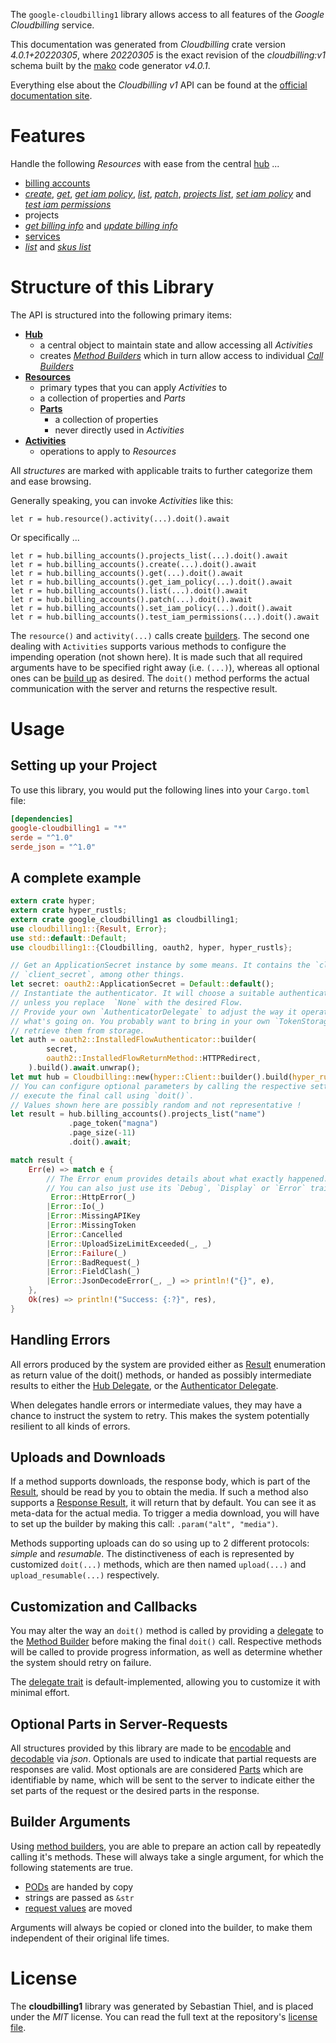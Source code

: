 <!---
DO NOT EDIT !
This file was generated automatically from 'src/generator/templates/api/README.md.mako'
DO NOT EDIT !
-->
The `google-cloudbilling1` library allows access to all features of the *Google Cloudbilling* service.

This documentation was generated from *Cloudbilling* crate version *4.0.1+20220305*, where *20220305* is the exact revision of the *cloudbilling:v1* schema built by the [mako](http://www.makotemplates.org/) code generator *v4.0.1*.

Everything else about the *Cloudbilling* *v1* API can be found at the
[official documentation site](https://cloud.google.com/billing/).
# Features

Handle the following *Resources* with ease from the central [hub](https://docs.rs/google-cloudbilling1/4.0.1+20220305/google_cloudbilling1/Cloudbilling) ... 

* [billing accounts](https://docs.rs/google-cloudbilling1/4.0.1+20220305/google_cloudbilling1/api::BillingAccount)
 * [*create*](https://docs.rs/google-cloudbilling1/4.0.1+20220305/google_cloudbilling1/api::BillingAccountCreateCall), [*get*](https://docs.rs/google-cloudbilling1/4.0.1+20220305/google_cloudbilling1/api::BillingAccountGetCall), [*get iam policy*](https://docs.rs/google-cloudbilling1/4.0.1+20220305/google_cloudbilling1/api::BillingAccountGetIamPolicyCall), [*list*](https://docs.rs/google-cloudbilling1/4.0.1+20220305/google_cloudbilling1/api::BillingAccountListCall), [*patch*](https://docs.rs/google-cloudbilling1/4.0.1+20220305/google_cloudbilling1/api::BillingAccountPatchCall), [*projects list*](https://docs.rs/google-cloudbilling1/4.0.1+20220305/google_cloudbilling1/api::BillingAccountProjectListCall), [*set iam policy*](https://docs.rs/google-cloudbilling1/4.0.1+20220305/google_cloudbilling1/api::BillingAccountSetIamPolicyCall) and [*test iam permissions*](https://docs.rs/google-cloudbilling1/4.0.1+20220305/google_cloudbilling1/api::BillingAccountTestIamPermissionCall)
* projects
 * [*get billing info*](https://docs.rs/google-cloudbilling1/4.0.1+20220305/google_cloudbilling1/api::ProjectGetBillingInfoCall) and [*update billing info*](https://docs.rs/google-cloudbilling1/4.0.1+20220305/google_cloudbilling1/api::ProjectUpdateBillingInfoCall)
* [services](https://docs.rs/google-cloudbilling1/4.0.1+20220305/google_cloudbilling1/api::Service)
 * [*list*](https://docs.rs/google-cloudbilling1/4.0.1+20220305/google_cloudbilling1/api::ServiceListCall) and [*skus list*](https://docs.rs/google-cloudbilling1/4.0.1+20220305/google_cloudbilling1/api::ServiceSkuListCall)




# Structure of this Library

The API is structured into the following primary items:

* **[Hub](https://docs.rs/google-cloudbilling1/4.0.1+20220305/google_cloudbilling1/Cloudbilling)**
    * a central object to maintain state and allow accessing all *Activities*
    * creates [*Method Builders*](https://docs.rs/google-cloudbilling1/4.0.1+20220305/google_cloudbilling1/client::MethodsBuilder) which in turn
      allow access to individual [*Call Builders*](https://docs.rs/google-cloudbilling1/4.0.1+20220305/google_cloudbilling1/client::CallBuilder)
* **[Resources](https://docs.rs/google-cloudbilling1/4.0.1+20220305/google_cloudbilling1/client::Resource)**
    * primary types that you can apply *Activities* to
    * a collection of properties and *Parts*
    * **[Parts](https://docs.rs/google-cloudbilling1/4.0.1+20220305/google_cloudbilling1/client::Part)**
        * a collection of properties
        * never directly used in *Activities*
* **[Activities](https://docs.rs/google-cloudbilling1/4.0.1+20220305/google_cloudbilling1/client::CallBuilder)**
    * operations to apply to *Resources*

All *structures* are marked with applicable traits to further categorize them and ease browsing.

Generally speaking, you can invoke *Activities* like this:

```Rust,ignore
let r = hub.resource().activity(...).doit().await
```

Or specifically ...

```ignore
let r = hub.billing_accounts().projects_list(...).doit().await
let r = hub.billing_accounts().create(...).doit().await
let r = hub.billing_accounts().get(...).doit().await
let r = hub.billing_accounts().get_iam_policy(...).doit().await
let r = hub.billing_accounts().list(...).doit().await
let r = hub.billing_accounts().patch(...).doit().await
let r = hub.billing_accounts().set_iam_policy(...).doit().await
let r = hub.billing_accounts().test_iam_permissions(...).doit().await
```

The `resource()` and `activity(...)` calls create [builders][builder-pattern]. The second one dealing with `Activities` 
supports various methods to configure the impending operation (not shown here). It is made such that all required arguments have to be 
specified right away (i.e. `(...)`), whereas all optional ones can be [build up][builder-pattern] as desired.
The `doit()` method performs the actual communication with the server and returns the respective result.

# Usage

## Setting up your Project

To use this library, you would put the following lines into your `Cargo.toml` file:

```toml
[dependencies]
google-cloudbilling1 = "*"
serde = "^1.0"
serde_json = "^1.0"
```

## A complete example

```Rust
extern crate hyper;
extern crate hyper_rustls;
extern crate google_cloudbilling1 as cloudbilling1;
use cloudbilling1::{Result, Error};
use std::default::Default;
use cloudbilling1::{Cloudbilling, oauth2, hyper, hyper_rustls};

// Get an ApplicationSecret instance by some means. It contains the `client_id` and 
// `client_secret`, among other things.
let secret: oauth2::ApplicationSecret = Default::default();
// Instantiate the authenticator. It will choose a suitable authentication flow for you, 
// unless you replace  `None` with the desired Flow.
// Provide your own `AuthenticatorDelegate` to adjust the way it operates and get feedback about 
// what's going on. You probably want to bring in your own `TokenStorage` to persist tokens and
// retrieve them from storage.
let auth = oauth2::InstalledFlowAuthenticator::builder(
        secret,
        oauth2::InstalledFlowReturnMethod::HTTPRedirect,
    ).build().await.unwrap();
let mut hub = Cloudbilling::new(hyper::Client::builder().build(hyper_rustls::HttpsConnectorBuilder::new().with_native_roots().https_or_http().enable_http1().enable_http2().build()), auth);
// You can configure optional parameters by calling the respective setters at will, and
// execute the final call using `doit()`.
// Values shown here are possibly random and not representative !
let result = hub.billing_accounts().projects_list("name")
             .page_token("magna")
             .page_size(-11)
             .doit().await;

match result {
    Err(e) => match e {
        // The Error enum provides details about what exactly happened.
        // You can also just use its `Debug`, `Display` or `Error` traits
         Error::HttpError(_)
        |Error::Io(_)
        |Error::MissingAPIKey
        |Error::MissingToken
        |Error::Cancelled
        |Error::UploadSizeLimitExceeded(_, _)
        |Error::Failure(_)
        |Error::BadRequest(_)
        |Error::FieldClash(_)
        |Error::JsonDecodeError(_, _) => println!("{}", e),
    },
    Ok(res) => println!("Success: {:?}", res),
}

```
## Handling Errors

All errors produced by the system are provided either as [Result](https://docs.rs/google-cloudbilling1/4.0.1+20220305/google_cloudbilling1/client::Result) enumeration as return value of
the doit() methods, or handed as possibly intermediate results to either the 
[Hub Delegate](https://docs.rs/google-cloudbilling1/4.0.1+20220305/google_cloudbilling1/client::Delegate), or the [Authenticator Delegate](https://docs.rs/yup-oauth2/*/yup_oauth2/trait.AuthenticatorDelegate.html).

When delegates handle errors or intermediate values, they may have a chance to instruct the system to retry. This 
makes the system potentially resilient to all kinds of errors.

## Uploads and Downloads
If a method supports downloads, the response body, which is part of the [Result](https://docs.rs/google-cloudbilling1/4.0.1+20220305/google_cloudbilling1/client::Result), should be
read by you to obtain the media.
If such a method also supports a [Response Result](https://docs.rs/google-cloudbilling1/4.0.1+20220305/google_cloudbilling1/client::ResponseResult), it will return that by default.
You can see it as meta-data for the actual media. To trigger a media download, you will have to set up the builder by making
this call: `.param("alt", "media")`.

Methods supporting uploads can do so using up to 2 different protocols: 
*simple* and *resumable*. The distinctiveness of each is represented by customized 
`doit(...)` methods, which are then named `upload(...)` and `upload_resumable(...)` respectively.

## Customization and Callbacks

You may alter the way an `doit()` method is called by providing a [delegate](https://docs.rs/google-cloudbilling1/4.0.1+20220305/google_cloudbilling1/client::Delegate) to the 
[Method Builder](https://docs.rs/google-cloudbilling1/4.0.1+20220305/google_cloudbilling1/client::CallBuilder) before making the final `doit()` call. 
Respective methods will be called to provide progress information, as well as determine whether the system should 
retry on failure.

The [delegate trait](https://docs.rs/google-cloudbilling1/4.0.1+20220305/google_cloudbilling1/client::Delegate) is default-implemented, allowing you to customize it with minimal effort.

## Optional Parts in Server-Requests

All structures provided by this library are made to be [encodable](https://docs.rs/google-cloudbilling1/4.0.1+20220305/google_cloudbilling1/client::RequestValue) and 
[decodable](https://docs.rs/google-cloudbilling1/4.0.1+20220305/google_cloudbilling1/client::ResponseResult) via *json*. Optionals are used to indicate that partial requests are responses 
are valid.
Most optionals are are considered [Parts](https://docs.rs/google-cloudbilling1/4.0.1+20220305/google_cloudbilling1/client::Part) which are identifiable by name, which will be sent to 
the server to indicate either the set parts of the request or the desired parts in the response.

## Builder Arguments

Using [method builders](https://docs.rs/google-cloudbilling1/4.0.1+20220305/google_cloudbilling1/client::CallBuilder), you are able to prepare an action call by repeatedly calling it's methods.
These will always take a single argument, for which the following statements are true.

* [PODs][wiki-pod] are handed by copy
* strings are passed as `&str`
* [request values](https://docs.rs/google-cloudbilling1/4.0.1+20220305/google_cloudbilling1/client::RequestValue) are moved

Arguments will always be copied or cloned into the builder, to make them independent of their original life times.

[wiki-pod]: http://en.wikipedia.org/wiki/Plain_old_data_structure
[builder-pattern]: http://en.wikipedia.org/wiki/Builder_pattern
[google-go-api]: https://github.com/google/google-api-go-client

# License
The **cloudbilling1** library was generated by Sebastian Thiel, and is placed 
under the *MIT* license.
You can read the full text at the repository's [license file][repo-license].

[repo-license]: https://github.com/Byron/google-apis-rsblob/main/LICENSE.md

